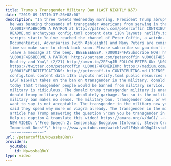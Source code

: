 ```yaml
---
title: Trump's Transgender Military Ban (LAST NIGHTLY №57)
date: "2019-09-15T10:37:26+08:00"
description: "In three tweets Wednesday morning, President Trump abruptly announced
  he was banning thousands of transgender Americans from serving in the U.S. military.
  \U0001F4A5BECOME A PATRON at http://patreon.com/petercoffin CONTRIBUTING.md LICENSE
  README.md archetypes config.toml content data i18n layouts netlify.toml public resources
  scripts static You've reached the channel of Peter Coffin, a weirdo. Very Important
  Documentaries, Adversaries (with Ashleigh!) and Many Peters are coming out all the
  time so make sure to check back soon. Please subscribe so you don't miss any and
  leave a message at the beep. BEEEEEEEEEP. \U0001F4FASubscribe NOW! http://petercoff.in/subscribe
  \U0001F496BECOME A PATRON! http://patreon.com/petercoffin \U0001F4D5 pre-order \"Custom
  Reality and You\" (2/21) http://amzn.to/2FEsqJR FOLLOW PETER ON: \U0001F426TWITTER:
  https://twitter.com/petercoffin \U0001F4F0MEDIUM: https://medium.com/@petercoffin
  \U0001F4F1NOTIFICATIONS: http://petercoff.in CONTRIBUTING.md LICENSE README.md archetypes
  config.toml content data i18n layouts netlify.toml public resources scripts static
  LAST NIGHTLY takes on the ban on transgender in the military. donald trump announced
  today that transgender people would be banned from military service. Donald trump
  military is ridiculous. The donald trump transgender military is unacceptable, his
  donald trump military ban is absolutely garbage. But so is the military. The transgender
  military ban makes no sense. The military ban, transgender ban, or whatever you
  want to say is not acceptable. The transgender in the military new york times article
  said they spend way more on viagra already. The transgender in the military yahoo
  article has Trump answering the question \"can you be transgender in the military.\"
  Help us caption & translate this video! https://amara.org/v/daG1/ -~-~~-~~~-~~-~-
  NEW VIDEO: \"Free Speech 2: Censorship Boogaloo (Infowars, Steven Crowder) | Very
  Important Docs²³\" https://www.youtube.com/watch?v=SlFdykutQ0g&list=PL9oHQnEByWyXObkJN9YYQS9hxBjpN8RLG
  -~-~~-~~~-~~-~-"
url: /petercoffin/NpwssbaQRuY/
providers:
  youtube:
    id: NpwssbaQRuY
type: video
---
```

